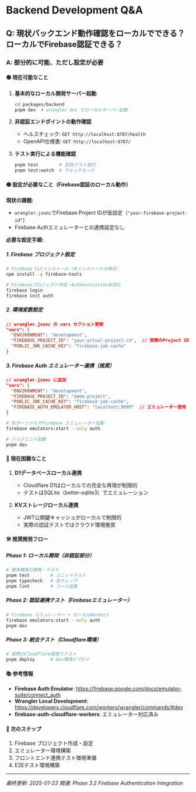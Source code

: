 # Backend Development Q&A

## Q: 現状バックエンド動作確認をローカルでできる？ローカルでFirebase認証できる？

### A: 部分的に可能、ただし設定が必要

#### 🟢 **現在可能なこと**

1. **基本的なローカル開発サーバー起動**
   ```bash
   cd packages/backend
   pnpm dev  # wrangler dev でローカルサーバー起動
   ```

2. **非認証エンドポイントの動作確認**
   - ヘルスチェック: `GET http://localhost:8787/health`
   - OpenAPI仕様書: `GET http://localhost:8787/` 

3. **テスト実行による機能確認**
   ```bash
   pnpm test        # 全38テスト実行
   pnpm test:watch  # ウォッチモード
   ```

#### 🟡 **設定が必要なこと（Firebase認証のローカル動作）**

**現状の課題:**
- `wrangler.jsonc`でFirebase Project IDが仮設定（`"your-firebase-project-id"`）
- Firebase Authエミュレーターとの連携設定なし

**必要な設定手順:**

##### 1. Firebase プロジェクト設定
```bash
# Firebase CLIインストール（未インストールの場合）
npm install -g firebase-tools

# Firebaseプロジェクト作成・Authentication有効化
firebase login
firebase init auth
```

##### 2. 環境変数設定
```json
// wrangler.jsonc の vars セクション更新
"vars": {
  "ENVIRONMENT": "development",
  "FIREBASE_PROJECT_ID": "your-actual-project-id",  // 実際のProject ID
  "PUBLIC_JWK_CACHE_KEY": "firebase-jwk-cache"
}
```

##### 3. Firebase Auth エミュレーター連携（推奨）
```json
// wrangler.jsonc に追加
"vars": {
  "ENVIRONMENT": "development", 
  "FIREBASE_PROJECT_ID": "demo-project",
  "PUBLIC_JWK_CACHE_KEY": "firebase-jwk-cache",
  "FIREBASE_AUTH_EMULATOR_HOST": "localhost:9099"  // エミュレーター使用
}
```

```bash
# 別ターミナルでFirebase エミュレーター起動
firebase emulators:start --only auth

# バックエンド起動
pnpm dev
```

#### 🔴 **現在困難なこと**

1. **D1データベースローカル連携**
   - Cloudflare D1はローカルでの完全な再現が制限的
   - テストはSQLite（better-sqlite3）でエミュレーション

2. **KVストレージローカル連携**  
   - JWT公開鍵キャッシュがローカルで制限的
   - 実際の認証テストではクラウド環境推奨

#### 🛠️ **推奨開発フロー**

##### Phase 1: ローカル開発（非認証部分）
```bash
# 基本機能の開発・テスト
pnpm test        # ユニットテスト
pnpm typecheck   # 型チェック
pnpm lint        # コード品質
```

##### Phase 2: 認証連携テスト（Firebaseエミュレーター）
```bash
# Firebase エミュレーター + ローカルWorkers
firebase emulators:start --only auth
pnpm dev
```

##### Phase 3: 統合テスト（Cloudflare環境）
```bash
# 実際のCloudflare環境でテスト
pnpm deploy      # Dev環境デプロイ
```

#### 📚 **参考情報**

- **Firebase Auth Emulator**: https://firebase.google.com/docs/emulator-suite/connect_auth
- **Wrangler Local Development**: https://developers.cloudflare.com/workers/wrangler/commands/#dev
- **firebase-auth-cloudflare-workers**: エミュレーター対応済み

#### 🎯 **次のステップ**

1. Firebase プロジェクト作成・設定
2. エミュレーター環境構築  
3. フロントエンド連携テスト環境準備
4. E2Eテスト環境構築

---

*最終更新: 2025-01-23*
*関連: Phase 3.2 Firebase Authentication Integration*